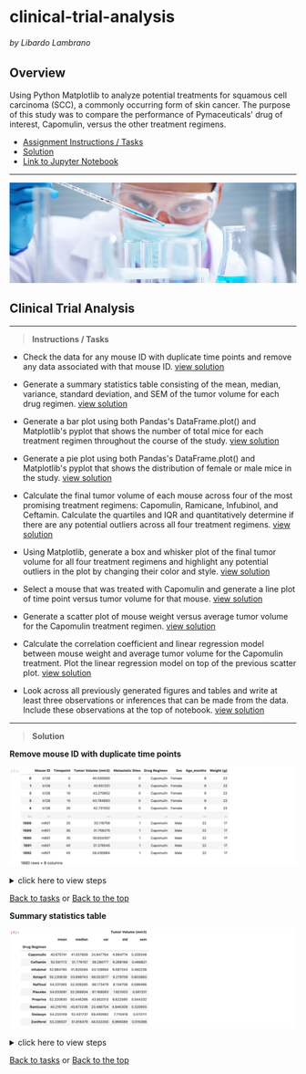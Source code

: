 # clinical-trial-analysis

###### by Libardo Lambrano

## Overview <a name="top"></a>

Using Python Matplotlib to analyze potential treatments for squamous cell carcinoma (SCC), a commonly occurring form of skin cancer. The purpose of this study was to compare the performance of Pymaceuticals' drug of interest, Capomulin, versus the other treatment regimens.

* [Assignment Instructions / Tasks](#intro)
* [Solution](#solution)
* [Link to Jupyter Notebook](solution/clinical-trial-analysis.ipynb)

---
![](images/Laboratory.jpg)
## Clinical Trial Analysis

---
<a name="intro"></a>
> **Instructions / Tasks**

* Check the data for any mouse ID with duplicate time points and remove any data associated with that mouse ID. [view solution](#01)

* Generate a summary statistics table consisting of the mean, median, variance, standard deviation, and SEM of the tumor volume for each drug regimen. [view solution](#02)

* Generate a bar plot using both Pandas's DataFrame.plot() and Matplotlib's pyplot that shows the number of total mice for each treatment regimen throughout the course of the study. [view solution](#03)

* Generate a pie plot using both Pandas's DataFrame.plot() and Matplotlib's pyplot that shows the distribution of female or male mice in the study. [view solution](#04)

* Calculate the final tumor volume of each mouse across four of the most promising treatment regimens: Capomulin, Ramicane, Infubinol, and Ceftamin. Calculate the quartiles and IQR and quantitatively determine if there are any potential outliers across all four treatment regimens. [view solution](#05)

* Using Matplotlib, generate a box and whisker plot of the final tumor volume for all four treatment regimens and highlight any potential outliers in the plot by changing their color and style. [view solution](#06)

* Select a mouse that was treated with Capomulin and generate a line plot of time point versus tumor volume for that mouse. [view solution](#07)

* Generate a scatter plot of mouse weight versus average tumor volume for the Capomulin treatment regimen. [view solution](#08)

* Calculate the correlation coefficient and linear regression model between mouse weight and average tumor volume for the Capomulin treatment. Plot the linear regression model on top of the previous scatter plot. [view solution](#09)

* Look across all previously generated figures and tables and write at least three observations or inferences that can be made from the data. Include these observations at the top of notebook. [view solution](#10)

---
<a name="solution"></a>
> **Solution**

<a name="01"></a>
**Remove mouse ID with duplicate time points**

![remove duplicated data](images/steps/01.png)

<details><summary>click here to view steps</summary>

1. Import dependencies, read and combine CSV files

    ```
    # Dependencies and Setup
    import matplotlib.pyplot as plt
    import pandas as pd
    import scipy.stats as st
    import numpy as np

    # Study data files
    mouse_metadata_path = '../data/Mouse_metadata.csv'
    study_results_path = '../data/Study_results.csv'

    # Read the mouse data and the study results
    mouse_metadata = pd.read_csv(mouse_metadata_path)
    study_results = pd.read_csv(study_results_path)

    # Combine the data into a single dataset
    mouse_study_results = study_results.merge(mouse_metadata, on = 'Mouse ID')
    ```
2. Get all the data for the duplicate mouse ID. 
    ```
    mouse_id_dups = mouse_study_results[mouse_study_results[['Mouse ID', 'Timepoint']].duplicated() == True]
    ```
3. Create a clean DataFrame by dropping the duplicate mouse by its ID & Timepoint mix.
    ```
    mouse_study_results.drop_duplicates(subset=['Mouse ID', 'Timepoint'])
    ```
4. Removing the mouse with duplicated data completelly
    ```
    mouse_study_results = mouse_study_results[~mouse_study_results['Mouse ID'].str.match('g989')]
    ```

    [Back to output](#01)
</details>

[Back to tasks](#intro) or [Back to the top](#top) 

<a name="02"></a>
**Summary statistics table**

![remove duplicated data](images/steps/02.png)

<details><summary>click here to view steps</summary>

1. Method 1 - creating multiple series and putting them all together at the end
    
    ```
    mean = mouse_study_results.groupby('Drug Regimen')['Tumor Volume (mm3)'].mean()
    median = mouse_study_results.groupby('Drug Regimen')['Tumor Volume (mm3)'].median()
    variance = mouse_study_results.groupby('Drug Regimen')['Tumor Volume (mm3)'].var()
    standard_deviation = mouse_study_results.groupby('Drug Regimen')['Tumor Volume (mm3)'].std()
    SEM = mouse_study_results.groupby('Drug Regimen')['Tumor Volume (mm3)'].sem()

    # This method is the most straighforward, creating multiple series and putting them all together at the end.

    summary_statistics_1 = pd.DataFrame({'mean': mean,
                                        'median': median, 
                                        'var': variance, 
                                        'std': standard_deviation, 
                                        'sem': SEM})
    ```

2. Method 2 -  Generate a summary statistics table using a single groupby function
    
    ```
    summary_statistics_2 = mouse_study_results.groupby('Drug Regimen').agg({'Tumor Volume (mm3)': ['mean', 'median', 'var', 'std', 'sem']})
    summary_statistics_2
    ```

    [Back to output](#02)
</details>

[Back to tasks](#intro) or [Back to the top](#top) 

